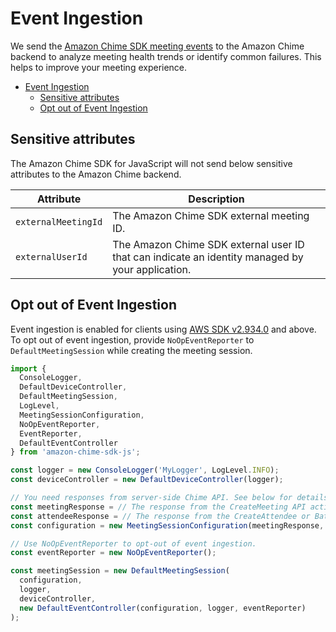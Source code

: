 # Event Ingestion

We send the [Amazon Chime SDK meeting events](https://aws.github.io/amazon-chime-sdk-js/modules/meetingevents.html#meeting-events-and-attributes) to the Amazon Chime backend to analyze meeting health trends or identify common failures. This helps to improve your meeting experience.

- [Event Ingestion](#event-ingestion)
  - [Sensitive attributes](#sensitive-attributes)
  - [Opt out of Event Ingestion](#opt-out-of-event-ingestion)

## Sensitive attributes

The Amazon Chime SDK for JavaScript will not send below sensitive attributes to the Amazon Chime backend.

|Attribute|Description
|--|--
|`externalMeetingId`|The Amazon Chime SDK external meeting ID.
|`externalUserId`|The Amazon Chime SDK external user ID that can indicate an identity managed by your application.

## Opt out of Event Ingestion
   
Event ingestion is enabled for clients using [AWS SDK v2.934.0](https://github.com/aws/aws-sdk-js/blob/master/CHANGELOG.md#29340) and above. To opt out of event ingestion, provide `NoOpEventReporter` to `DefaultMeetingSession` while creating the meeting session.

```js
import {
  ConsoleLogger,
  DefaultDeviceController,
  DefaultMeetingSession,
  LogLevel,
  MeetingSessionConfiguration,
  NoOpEventReporter,
  EventReporter,
  DefaultEventController
} from 'amazon-chime-sdk-js';

const logger = new ConsoleLogger('MyLogger', LogLevel.INFO);
const deviceController = new DefaultDeviceController(logger);

// You need responses from server-side Chime API. See below for details.
const meetingResponse = // The response from the CreateMeeting API action.
const attendeeResponse = // The response from the CreateAttendee or BatchCreateAttendee API action.
const configuration = new MeetingSessionConfiguration(meetingResponse, attendeeResponse);

// Use NoOpEventReporter to opt-out of event ingestion.
const eventReporter = new NoOpEventReporter();

const meetingSession = new DefaultMeetingSession(
  configuration,
  logger,
  deviceController,
  new DefaultEventController(configuration, logger, eventReporter)
);
```